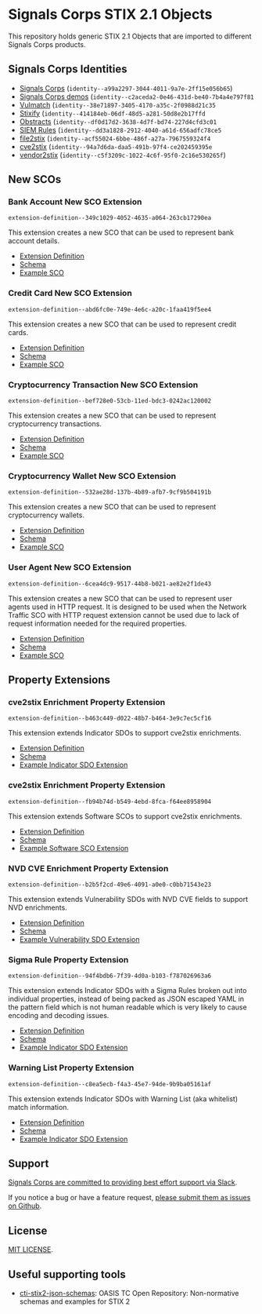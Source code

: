 # Signals Corps STIX 2.1 Objects

This repository holds generic STIX 2.1 Objects that are imported to different Signals Corps products.

## Signals Corps Identities

* [Signals Corps](/identity/signals-corps-master/identity--a99a2297-3044-4011-9a7e-2ff15e056b65/20220101000000000.json) (`identity--a99a2297-3044-4011-9a7e-2ff15e056b65`)
* [Signals Corps demos](/identity/signals-corps-demo/identity--c2aceda2-0e46-431d-be40-7b4a4e797f81/20220101000000000.json) (`identity--c2aceda2-0e46-431d-be40-7b4a4e797f81`
* [Vulmatch](/identity/vulmatch/identity--38e71897-3405-4170-a35c-2f0988d21c35/20220101000000000.json) (`identity--38e71897-3405-4170-a35c-2f0988d21c35`
* [Stixify](/identity/stixify/identity--414184eb-06df-48d5-a281-50d8e2b17ffd/20220101000000000.json) (`identity--414184eb-06df-48d5-a281-50d8e2b17ffd`
* [Obstracts](/identity/obstracts/identity--df0d17d2-3638-4d7f-bd74-227d4cfd3c01/20220101000000000.json) (`identity--df0d17d2-3638-4d7f-bd74-227d4cfd3c01`
* [SIEM Rules](/identity/siem-rules/identity--dd3a1828-2912-4040-a61d-656adfc78ce5/20220101000000000.json) (`identity--dd3a1828-2912-4040-a61d-656adfc78ce5`
* [file2stix](/identity/file2stix/identity--acf55024-6bbe-486f-a27a-7967559324f4/20220101000000000.json) (`identity--acf55024-6bbe-486f-a27a-7967559324f4`
* [cve2stix](/identity/cve2stix/identity--94a7d6da-daa5-491b-97f4-ce202459395e/20220101000000000.json) (`identity--94a7d6da-daa5-491b-97f4-ce202459395e`
* [vendor2stix](/identity/cve2stix/identity--c5f3209c-1022-4c6f-95f0-2c16e530265f/20220101000000000.json) (`identity--c5f3209c-1022-4c6f-95f0-2c16e530265f`)

## New SCOs

### Bank Account New SCO Extension

`extension-definition--349c1029-4052-4635-a064-263cb17290ea`

This extension creates a new SCO that can be used to represent bank account details.

* [Extension Definition](/extension-definition/new-sco/bank-account/extension-definition--349c1029-4052-4635-a064-263cb17290ea/)
* [Schema](/schemas/new-sco/bank-account/schema.json)
* [Example SCO](/schemas/new-sco/bank-account/example.json)

### Credit Card New SCO Extension

`extension-definition--abd6fc0e-749e-4e6c-a20c-1faa419f5ee4`

This extension creates a new SCO that can be used to represent credit cards.

* [Extension Definition](/extension-definition/new-sco/credit-card/extension-definition--abd6fc0e-749e-4e6c-a20c-1faa419f5ee4/)
* [Schema](/schemas/new-sco/credit-card/schema.json)
* [Example SCO](/schemas/new-sco/credit-card/example.json)

### Cryptocurrency Transaction New SCO Extension

`extension-definition--bef728e0-53cb-11ed-bdc3-0242ac120002`

This extension creates a new SCO that can be used to represent cryptocurrency transactions.

* [Extension Definition](/extension-definition/new-sco/cryptocurrency-transaction/extension-definition--bef728e0-53cb-11ed-bdc3-0242ac120002/)
* [Schema](/schemas/new-sco/cryptocurrency-transaction/schema.json)
* [Example SCO](/schemas/new-sco/cryptocurrency-transaction/example.json)

### Cryptocurrency Wallet New SCO Extension

`extension-definition--532ae28d-137b-4b89-afb7-9cf9b504191b`

This extension creates a new SCO that can be used to represent cryptocurrency wallets.

* [Extension Definition](/extension-definition/new-sco/cryptocurrency-wallet/extension-definition--532ae28d-137b-4b89-afb7-9cf9b504191b/)
* [Schema](/schemas/new-sco/cryptocurrency-wallet/schema.json)
* [Example SCO](/schemas/new-sco/cryptocurrency-wallet/example.json)

### User Agent New SCO Extension

`extension-definition--6cea4dc9-9517-44b8-b021-ae82e2f1de43`

This extension creates a new SCO that can be used to represent user agents used in HTTP request. It is designed to be used when the Network Traffic SCO with HTTP request extension cannot be used due to lack of request information needed for the required properties.

* [Extension Definition](/extension-definition/new-sco/user-agent/extension-definition--6cea4dc9-9517-44b8-b021-ae82e2f1de43/)
* [Schema](/schemas/new-sco/user-agent/schema.json)
* [Example SCO](/schemas/new-sco/user-agent/example.json)

## Property Extensions

### cve2stix Enrichment Property Extension

`extension-definition--b463c449-d022-48b7-b464-3e9c7ec5cf16`

This extension extends Indicator SDOs to support cve2stix enrichments.

* [Extension Definition](/extension-definition/property-extension/cve2stix-enrichment-extension/extension-definition--b463c449-d022-48b7-b464-3e9c7ec5cf16/)
* [Schema](/schemas/property-extension/cve2stix-enrichment-extension/schema.json)
* [Example Indicator SDO Extension](/schemas/property-extension/cve2stix-enrichment-extension/example.json)


### cve2stix Enrichment Property Extension

`extension-definition--fb94b74d-b549-4ebd-8fca-f64ee8958904`

This extension extends Software SCOs to support cve2stix enrichments.

* [Extension Definition](/extension-definition/property-extension/cpe2stix-enrichment-extension/extension-definition--fb94b74d-b549-4ebd-8fca-f64ee8958904/)
* [Schema](/schemas/property-extension/cve2stix-enrichment-extension/schema.json)
* [Example Software SCO Extension](/schemas/property-extension/cve2stix-enrichment-extension/example.json)

### NVD CVE Enrichment Property Extension

`extension-definition--b2b5f2cd-49e6-4091-a0e0-c0bb71543e23`

This extension extends Vulnerability SDOs with NVD CVE fields to support NVD enrichments.

* [Extension Definition](/extension-definition/property-extension/nvd-cve-extension/extension-definition--b2b5f2cd-49e6-4091-a0e0-c0bb71543e23/)
* [Schema](/schemas/property-extension/nvd-cve-extension/schema.json)
* [Example Vulnerability SDO Extension](/schemas/property-extension/nvd-cve-extension/example.json)

### Sigma Rule Property Extension

`extension-definition--94f4bdb6-7f39-4d0a-b103-f787026963a6`

This extension extends Indicator SDOs with a Sigma Rules broken out into individual properties, instead of being packed as JSON escaped YAML in the pattern field which is not human readable which is very likely to cause encoding and decoding issues.

* [Extension Definition](/extension-definition/property-extension/sigma-rule-extension/extension-definition--94f4bdb6-7f39-4d0a-b103-f787026963a6/)
* [Schema](/schemas/property-extension/sigma-rule-extension/schema.json)
* [Example Indicator SDO Extension](/schemas/property-extension/sigma-rule-extension/example.json)

### Warning List Property Extension

`extension-definition--c8ea5ecb-f4a3-45e7-94de-9b9ba05161af`

This extension extends Indicator SDOs with Warning List (aka whitelist) match information.

* [Extension Definition](/extension-definition/property-extension/warning-list-extension/extension-definition--c8ea5ecb-f4a3-45e7-94de-9b9ba05161af/)
* [Schema](/schemas/property-extension/warning-list-extension/schema.json)
* [Example Indicator SDO Extension](/schemas/property-extension/warning-list-extension/example.json)

## Support

[Signals Corps are committed to providing best effort support via Slack](https://join.slack.com/t/signalscorps-public/shared_invite/zt-1exnc12ww-9RKR6aMgO57GmHcl156DAA).

If you notice a bug or have a feature request, [please submit them as issues on Github](https://github.com/signalscorps/cve2stix/issues).

## License

[MIT LICENSE](/LICENSE).

## Useful supporting tools

* [cti-stix2-json-schemas](https://github.com/oasis-open/cti-stix2-json-schemas): OASIS TC Open Repository: Non-normative schemas and examples for STIX 2